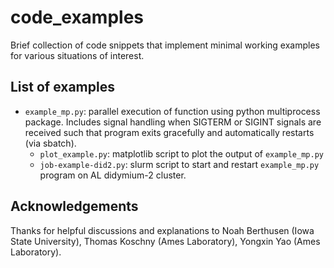 # code_examples
Brief collection of code snippets that implement minimal working examples for various situations of interest.

## List of examples
-  `example_mp.py`: parallel execution of function using python multiprocess package. Includes signal handling when SIGTERM or SIGINT signals are received such that program exits gracefully and automatically restarts (via sbatch).
	- `plot_example.py`: matplotlib script to plot the output of `example_mp.py`
	- `job-example-did2.py`: slurm script to start and restart `example_mp.py` program on AL didymium-2 cluster.

## Acknowledgements
Thanks for helpful discussions and explanations to Noah Berthusen (Iowa State University), Thomas Koschny (Ames Laboratory), Yongxin Yao (Ames Laboratory). 